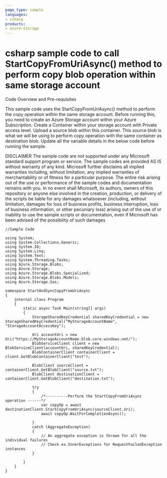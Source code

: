 ```yaml
---
page_type: sample
languages:
- csharp
products:
- azure-storage	
---
```



# csharp sample code to call StartCopyFromUriAsync() method to perform copy blob operation within same storage account

 Code Overview and Pre-requisites
 
 This sample code uses the StartCopyFromUriAsync() method to perform the copy operation within the same storage account.
 Before running this, you need to create an Azure Storage account within your Azure Subscription.
 Create a Container within your storage account with Private access level. Upload a source blob within this container. This source blob is what we will be using to perform copy operation with the same container as destination blob. 
 Update all the variable details in the below code before running the sample.
 
 
DISCLAIMER
 The sample code are not supported under any Microsoft standard support program or service. The sample codes are provided AS IS without warranty of any kind. Microsoft further disclaims all implied warranties including, without limitation, any implied warranties of merchantability or of fitness for a particular purpose. The entire risk arising out of the use or performance of the sample codes and documentation remains with you. In no event shall Microsoft, its authors, owners of this repository or anyone else involved in the creation, production, or delivery of the scripts be liable for any damages whatsoever (including, without limitation, damages for loss of business profits, business interruption, loss of business information, or other pecuniary loss) arising out of the use of or inability to use the sample scripts or documentation, even if Microsoft has been advised of the possibility of such damages 


```
//Sample Code

using System;
using System.Collections.Generic;
using System.IO;
using System.Linq;
using System.Text;
using System.Threading.Tasks;
using Azure.Storage.Blobs;
using Azure.Storage;
using Azure.Storage.Blobs.Specialized;
using Azure.Storage.Blobs.Models;
using Azure.Storage.Sas;

namespace StartAndSyncCopyFromUriAsync
{
    internal class Program
    {
        static async Task Main(string[] args)
        {
            StorageSharedKeyCredential sharedKeyCredential = new StorageSharedKeyCredential("MyStorageAccountName", "StorageAccountAccessKey");

            Uri accountUri = new Uri("https://MyStorageAccountName.blob.core.windows.net/");
            BlobServiceClient client = new BlobServiceClient(accountUri, sharedKeyCredential);
            BlobContainerClient containerClient = client.GetBlobContainerClient("test");
            
            BlobClient sourceClient = containerClient.GetBlobClient("source.txt");
            BlobClient destinationClient = containerClient.GetBlobClient("destination.txt");

            try
            {
                /*----------Perform the StartCopyFromUriAsync operation ------*/
                var copyOp = await destinationClient.StartCopyFromUriAsync(sourceClient.Uri);
                await copyOp.WaitForCompletionAsync();
               
            }
            catch (AggregateException)
            {
                // An aggregate exception is thrown for all the individual failures
                // Check ex.InnerExceptions for RequestFailedException instances
            }

        }
    }
}

```
